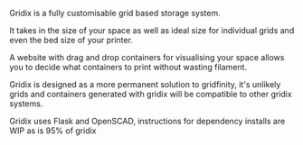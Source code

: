 Gridix is a fully customisable grid based storage system.

It takes in the size of your space as well as ideal size for individual grids and even the bed size of your printer.

A website with drag and drop containers for visualising your space allows you to decide what containers to print without wasting filament.

Gridix is designed as a more permanent solution to gridfinity, it's unlikely grids and containers generated with gridix will be compatible to other gridix systems.

Gridix uses Flask and OpenSCAD, instructions for dependency installs are WIP as is 95% of gridix
